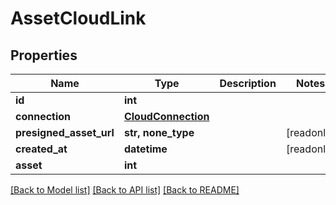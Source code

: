 # AssetCloudLink


## Properties
Name | Type | Description | Notes
------------ | ------------- | ------------- | -------------
**id** | **int** |  | 
**connection** | [**CloudConnection**](CloudConnection.md) |  | 
**presigned_asset_url** | **str, none_type** |  | [readonly] 
**created_at** | **datetime** |  | [readonly] 
**asset** | **int** |  | 

[[Back to Model list]](../#documentation-for-models) [[Back to API list]](../#documentation-for-api-endpoints) [[Back to README]](../)


